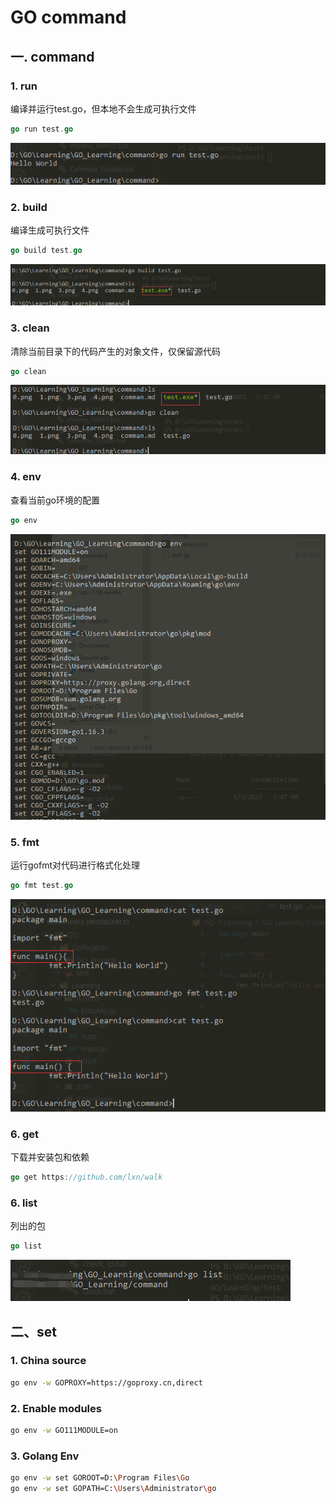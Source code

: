 #  GO command
## 一. command

### 1. run

编译并运行test.go，但本地不会生成可执行文件

```go
go run test.go
```

![](0.png)

### 2. build

编译生成可执行文件

```go
go build test.go
```

![](1.png)

### 3. clean

清除当前目录下的代码产生的对象文件，仅保留源代码

```go
go clean
```

![](3.png)

### 4. env

查看当前go环境的配置

```go
go env
```

![](4.png)

### 5. fmt

运行gofmt对代码进行格式化处理

```go
go fmt test.go
```

![](5.png)

### 6. get

下载并安装包和依赖

```go
go get https://github.com/lxn/walk
```

### 6. list

列出的包

```go
go list
```

![](6.png)

## 二、set

### 1. China source

```bash
go env -w GOPROXY=https://goproxy.cn,direct
```

### 2. Enable modules

```bash
go env -w GO111MODULE=on
```

### 3. Golang Env

```bash
go env -w set GOROOT=D:\Program Files\Go
go env -w set GOPATH=C:\Users\Administrator\go
```

